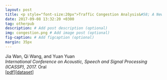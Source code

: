 ```yaml
---
layout: post
title: <p style="font-size:20px">Traffic Congestion Analysis&#58; A New Perspective</p>
date: 2017-09-08 13:32:20 +0300
tag: otherpub
description: # Add post description (optional)
img: congestion.png # Add image post (optional)
fig-caption: # Add figcaption (optional)
margin: 35px
---
```


Jia Wan, Qi Wang, and Yuan Yuan  
<i>International Conference on Acoustic, Speech and Signal Processing (ICASSP), 2017.</i> Oral  
[[pdf](http://crabwq.github.io/pdf/2017%20Traffic%20Congestion%20Analysis%20A%20New%20Perspective.pdf)][[dataset](https://mailnwpueducn-my.sharepoint.com/:u:/g/personal/songchunbiao_mail_nwpu_edu_cn/EfrC09bCYD5Otd9Qcd60SGIBwBivV4T4KVoVlJVJrx1rQg)]
